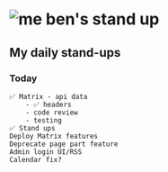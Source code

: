 # ![me](https://avatars2.githubusercontent.com/u/5232044?s=50&v=4) ben's stand up

## My daily stand-ups

### Today

    ✅ Matrix - api data 
        - ✅ headers
        - code review
        - testing
    ✅ Stand ups
    Deploy Matrix features
    Deprecate page part feature
    Admin login UI/RSS
    Calendar fix?
